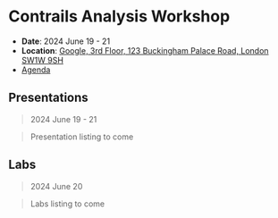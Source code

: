 # Contrails Analysis Workshop

- **Date**: 2024 June 19 - 21
- **Location**: [Google, 3rd Floor, 123 Buckingham Palace Road, London SW1W 9SH](https://maps.app.goo.gl/MvXRfKy9FNf6PvuJ8)
- [Agenda](Agenda.pdf)

## Presentations

> 2024 June 19 - 21

> Presentation listing to come

## Labs

> 2024 June 20

> Labs listing to come

